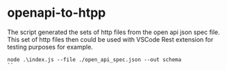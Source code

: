 # openapi-to-htpp

The script generated the sets of http files from the open api json spec file.
This set of http files then could be used with VSCode Rest extension for testing purposes for example.

```
node .\index.js --file ./open_api_spec.json --out schema
``